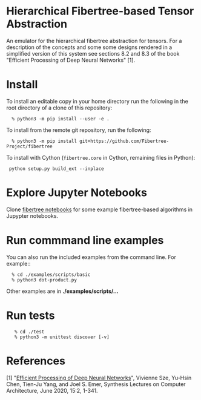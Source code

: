 Hierarchical Fibertree-based Tensor Abstraction
==================================================

An emulator for the hierarchical fibertree abstraction for
tensors. For a description of the concepts and some some designs
rendered in a simplified version of this system see sections 8.2 and
8.3 of the book "Efficient Processing of Deep Neural Networks" [1]. 

Install
=======

To install an editable copy in your home directory run the following
in the root directory of a clone of this repository:

```console
  % python3 -m pip install --user -e .

```
To install from the remote git repository, run the following:

```console
  % python3 -m pip install git+https://github.com/Fibertree-Project/fibertree
```

To install with Cython (`fibertree.core` in Cython, remaining files in Python):
```
 python setup.py build_ext --inplace
```


Explore Jupyter Notebooks
=========================

Clone [fibertree notebooks](https://github.com/Fibertree-Project/fibertree-notebooks) 
for some example fibertree-based algorithms in Jupypter notebooks.


Run commmand line examples
===========================

You can also run the included examples from the command line. For
example::

```console
  % cd ./examples/scripts/basic
  % python3 dot-product.py
```

Other examples are in **./examples/scripts/...**


Run tests
=========

```console
   % cd ./test
   % python3 -m unittest discover [-v]
```



References
==========

[1] "[Efficient Processing of Deep Neural Networks](http://www.morganclaypoolpublishers.com/catalog_Orig/product_info.php?products_id=1530)",
Vivienne Sze, Yu-Hsin Chen, Tien-Ju Yang, and Joel S. Emer, Synthesis
Lectures on Computer Architecture, June 2020, 15:2, 1-341.

